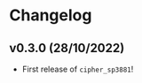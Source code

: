 # Changelog

<!--next-version-placeholder-->

## v0.3.0 (28/10/2022)

- First release of `cipher_sp3881`!